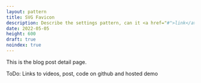 ```yaml
---
layout: pattern
title: SVG Favicon
description: Describe the settings pattern, can it <a href="#">link</a> to stuff
date: 2022-05-05
height: 600
draft: true
noindex: true
---
```


This is the blog post detail page.

ToDo:
Links to videos, post, code on github and hosted demo
